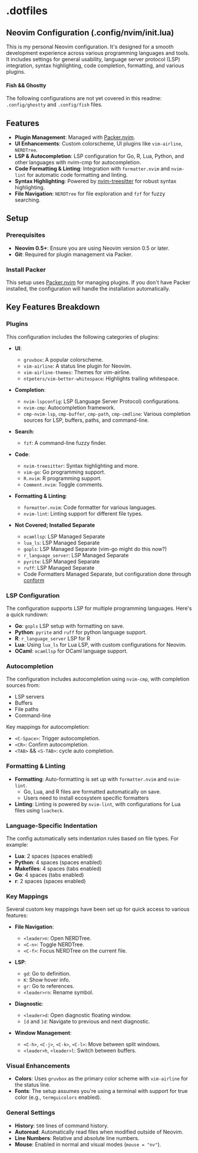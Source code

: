# .dotfiles

## Neovim Configuration (.config/nvim/init.lua)

This is my personal Neovim configuration. It's designed for a smooth development experience across various programming languages and tools. It includes settings for general usability, language server protocol (LSP) integration, syntax highlighting, code completion, formatting, and various plugins.

#### Fish && Ghostty
The following configurations are not yet covered in this readme: `.config/ghostty` and `.config/fish` files.

## Features

- **Plugin Management**: Managed with [Packer.nvim](https://github.com/wbthomason/packer.nvim).
- **UI Enhancements**: Custom colorscheme, UI plugins like `vim-airline`, `NERDTree`.
- **LSP & Autocompletion**: LSP configuration for Go, R, Lua, Python, and other languages with nvim-cmp for autocompletion.
- **Code Formatting & Linting**: Integration with `formatter.nvim` and `nvim-lint` for automatic code formatting and linting.
- **Syntax Highlighting**: Powered by [nvim-treesitter](https://github.com/nvim-treesitter/nvim-treesitter) for robust syntax highlighting.
- **File Navigation**: `NERDTree` for file exploration and `fzf` for fuzzy searching.

## Setup

### Prerequisites

- **Neovim 0.5+**: Ensure you are using Neovim version 0.5 or later.
- **Git**: Required for plugin management via Packer.

### Install Packer

This setup uses [Packer.nvim](https://github.com/wbthomason/packer.nvim) for managing plugins. If you don't have Packer installed, the configuration will handle the installation automatically.

## Key Features Breakdown

### Plugins

This configuration includes the following categories of plugins:

- **UI**:
    - `gruvbox`: A popular colorscheme.
    - `vim-airline`: A status line plugin for Neovim.
    - `vim-airline-themes`: Themes for vim-airline.
    - `ntpeters/vim-better-whitespace`: Highlights trailing whitespace.

- **Completion**:
    - `nvim-lspconfig`: LSP (Language Server Protocol) configurations.
    - `nvim-cmp`: Autocompletion framework.
    - `cmp-nvim-lsp`, `cmp-buffer`, `cmp-path`, `cmp-cmdline`: Various completion sources for LSP, buffers, paths, and command-line.

- **Search**:
    - `fzf`: A command-line fuzzy finder.

- **Code**:
    - `nvim-treesitter`: Syntax highlighting and more.
    - `vim-go`: Go programming support.
    - `R.nvim`: R programming support.
    - `Comment.nvim`: Toggle comments.

- **Formatting & Linting**:
    - `formatter.nvim`: Code formatter for various languages.
    - `nvim-lint`: Linting support for different file types.

- **Not Covered; Installed Separate**
    - `ocamllsp`: LSP Managed Separate
    - `lua_ls`: LSP Managed Separate
    - `gopls`: LSP Managed Separate (vim-go might do this now?)
    - `r_language_server`: LSP Managed Separate
    - `pyrite`: LSP Managed Separate
    - `ruff`: LSP Managed Separate
    - Code Formatters Managed Separate, but configuration done through [conform](https://github.com/stevearc/conform.nvim)


### LSP Configuration

The configuration supports LSP for multiple programming languages. Here's a quick rundown:

- **Go**: `gopls` LSP setup with formatting on save.
- **Python**: `pyrite` and `ruff` for python language support.
- **R**: `r_language_server` LSP for R
- **Lua**: Using `lua_ls` for Lua LSP, with custom configurations for Neovim.
- **OCaml**: `ocamllsp` for OCaml language support.

### Autocompletion

The configuration includes autocompletion using `nvim-cmp`, with completion sources from:

- LSP servers
- Buffers
- File paths
- Command-line

Key mappings for autocompletion:
- `<C-Space>`: Trigger autocompletion.
- `<CR>`: Confirm autocompletion.
- `<TAB>` && `<S-TAB>`: cycle auto completion.

### Formatting & Linting

- **Formatting**: Auto-formatting is set up with `formatter.nvim` and `nvim-lint`.
  - Go, Lua, and R files are formatted automatically on save.
  - Users need to install ecosystem specific formatters
- **Linting**: Linting is powered by `nvim-lint`, with configurations for Lua files using `luacheck`.

### Language-Specific Indentation

The config automatically sets indentation rules based on file types. For example:

- **Lua**: 2 spaces (spaces enabled)
- **Python**: 4 spaces (spaces enabled)
- **Makefiles**: 4 spaces (tabs enabled)
- **Go**: 4 spaces (tabs enabled)
- **r**: 2 spaces (spaces enabled)

### Key Mappings

Several custom key mappings have been set up for quick access to various features:

- **File Navigation**:
    - `<leader>n`: Open NERDTree.
    - `<C-n>`: Toggle NERDTree.
    - `<C-f>`: Focus NERDTree on the current file.

- **LSP**:
    - `gd`: Go to definition.
    - `K`: Show hover info.
    - `gr`: Go to references.
    - `<leader>rn`: Rename symbol.

- **Diagnostic**:
    - `<leader>d`: Open diagnostic floating window.
    - `[d` and `]d`: Navigate to previous and next diagnostic.

- **Window Management**:
    - `<C-h>`, `<C-j>`, `<C-k>`, `<C-l>`: Move between split windows.
    - `<leader>h`, `<leader>l`: Switch between buffers.

### Visual Enhancements
- **Colors**: Uses `gruvbox` as the primary color scheme with `vim-airline` for the status line.
- **Fonts**: The setup assumes you're using a terminal with support for true color (e.g., `termguicolors` enabled).

### General Settings
- **History**: `500` lines of command history.
- **Autoread**: Automatically read files when modified outside of Neovim.
- **Line Numbers**: Relative and absolute line numbers.
- **Mouse**: Enabled in normal and visual modes (`mouse = "nv"`).
